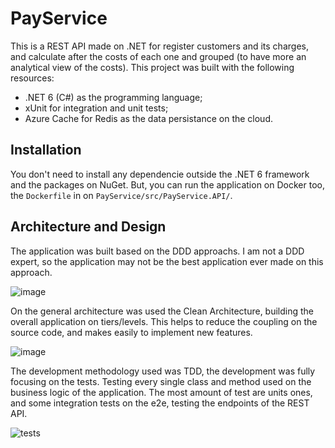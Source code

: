 # PayService

This is a REST API made on .NET for register customers and its charges, and calculate after the costs of each one and grouped (to have
more an analytical view of the costs).
This project was built with the following resources:

* .NET 6 (C#) as the programming language;
* xUnit for integration and unit tests;
* Azure Cache for Redis as the data persistance on the cloud.

## Installation

You don't need to install any dependencie outside the .NET 6 framework and the packages on NuGet. But, you can
run the application on Docker too, the ```Dockerfile``` in on ```PayService/src/PayService.API/```.

## Architecture and Design

The application was built based on the DDD approachs. I am not a DDD expert, so the application may not be the best application
ever made on this approach.

![image](https://user-images.githubusercontent.com/40045069/168699501-40667591-a1b6-44ea-b37f-b8a9cf3ff4bc.png)

On the general architecture was used the Clean Architecture, building the overall application on tiers/levels. This helps to 
reduce the coupling on the source code, and makes easily to implement new features.

![image](https://user-images.githubusercontent.com/40045069/168700641-9e3aad1c-f197-499c-ac15-b9bc4af92eab.png)

The development methodology used was TDD, the development was fully focusing on the tests. Testing every single class and method used
on the business logic of the application. The most amount of test are units ones, and some integration tests on the e2e, testing the 
endpoints of the REST API.

![tests](https://user-images.githubusercontent.com/40045069/168700713-76cc410a-60a2-47d7-bac4-f5d2cec708d0.png)


